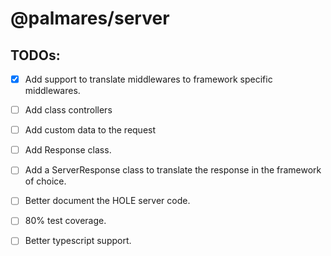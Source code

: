 # @palmares/server


## TODOs:
 - [X] Add support to translate middlewares to framework specific middlewares.
 - [ ] Add class controllers
 - [ ] Add custom data to the request
 - [ ] Add Response class.
 - [ ] Add a ServerResponse class to translate the response in the framework of choice.
 - [ ] Better document the HOLE server code.

 - [ ] 80% test coverage.
 - [ ] Better typescript support.
